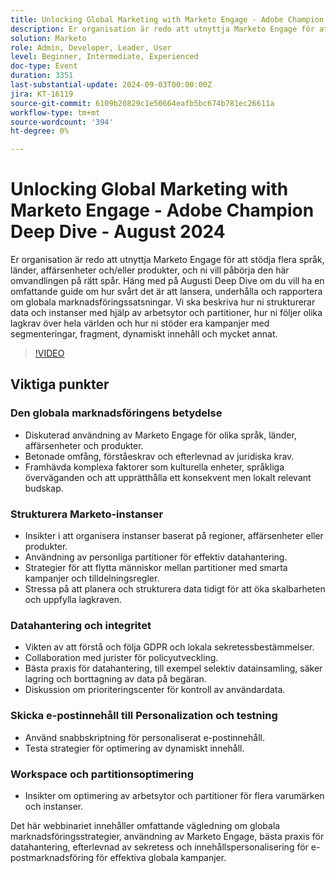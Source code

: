 ```yaml
---
title: Unlocking Global Marketing with Marketo Engage - Adobe Champion Deep Dive - August 2024
description: Er organisation är redo att utnyttja Marketo Engage för att stödja flera språk, länder, affärsenheter och/eller produkter, och ni vill påbörja den här omvandlingen på rätt spår. Häng med på Augusti Deep Dive om du vill ha en omfattande guide om hur svårt det är att lansera, underhålla och rapportera om globala marknadsföringssatsningar. Vi ska beskriva hur ni strukturerar data och instanser med hjälp av arbetsytor och partitioner, hur ni följer olika lagkrav över hela världen och hur ni stöder era kampanjer med segmenteringar, fragment, dynamiskt innehåll och mycket annat.
solution: Marketo
role: Admin, Developer, Leader, User
level: Beginner, Intermediate, Experienced
doc-type: Event
duration: 3351
last-substantial-update: 2024-09-03T00:00:00Z
jira: KT-16119
source-git-commit: 6109b20829c1e50664eafb5bc674b781ec26611a
workflow-type: tm+mt
source-wordcount: '394'
ht-degree: 0%

---
```



# Unlocking Global Marketing with Marketo Engage - Adobe Champion Deep Dive - August 2024

Er organisation är redo att utnyttja Marketo Engage för att stödja flera språk, länder, affärsenheter och/eller produkter, och ni vill påbörja den här omvandlingen på rätt spår. Häng med på Augusti Deep Dive om du vill ha en omfattande guide om hur svårt det är att lansera, underhålla och rapportera om globala marknadsföringssatsningar. Vi ska beskriva hur ni strukturerar data och instanser med hjälp av arbetsytor och partitioner, hur ni följer olika lagkrav över hela världen och hur ni stöder era kampanjer med segmenteringar, fragment, dynamiskt innehåll och mycket annat.

>[!VIDEO](https://video.tv.adobe.com/v/3433245/?learn=on)

## Viktiga punkter

### Den globala marknadsföringens betydelse

* Diskuterad användning av Marketo Engage för olika språk, länder, affärsenheter och produkter.
* Betonade omfång, förståeskrav och efterlevnad av juridiska krav.
* Framhävda komplexa faktorer som kulturella enheter, språkliga överväganden och att upprätthålla ett konsekvent men lokalt relevant budskap.

### Strukturera Marketo-instanser

* Insikter i att organisera instanser baserat på regioner, affärsenheter eller produkter.
* Användning av personliga partitioner för effektiv datahantering.
* Strategier för att flytta människor mellan partitioner med smarta kampanjer och tilldelningsregler.
* Stressa på att planera och strukturera data tidigt för att öka skalbarheten och uppfylla lagkraven.

### Datahantering och integritet

* Vikten av att förstå och följa GDPR och lokala sekretessbestämmelser.
* Collaboration med jurister för policyutveckling.
* Bästa praxis för datahantering, till exempel selektiv datainsamling, säker lagring och borttagning av data på begäran.
* Diskussion om prioriteringscenter för kontroll av användardata.

### Skicka e-postinnehåll till Personalization och testning

* Använd snabbskriptning för personaliserat e-postinnehåll.
* Testa strategier för optimering av dynamiskt innehåll.

### Workspace och partitionsoptimering

* Insikter om optimering av arbetsytor och partitioner för flera varumärken och instanser.

Det här webbinariet innehåller omfattande vägledning om globala marknadsföringsstrategier, användning av Marketo Engage, bästa praxis för datahantering, efterlevnad av sekretess och innehållspersonalisering för e-postmarknadsföring för effektiva globala kampanjer.

